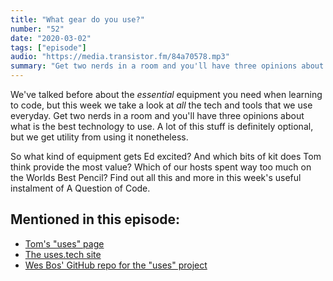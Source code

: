 ```yaml
---
title: "What gear do you use?"
number: "52"
date: "2020-03-02"
tags: ["episode"]
audio: "https://media.transistor.fm/84a70578.mp3"
summary: "Get two nerds in a room and you'll have three opinions about technology."
---
```


We've talked before about the *essential* equipment you need when learning to code, but this week we take a look at *all* the tech and tools that we use everyday. Get two nerds in a room and you'll have three opinions about what is the best technology to use. A lot of this stuff is definitely optional, but we get utility from using it nonetheless.

So what kind of equipment gets Ed excited? And which bits of kit does Tom think provide the most value? Which of our hosts spent way too much on the Worlds Best Pencil? Find out all this and more in this week's useful instalment of A Question of Code.

## Mentioned in this episode:

* [Tom's "uses" page](https://www.tomhazledine.com/uses/)
* [The uses.tech site](https://uses.tech/)
* [Wes Bos' GitHub repo for the "uses" project](https://github.com/wesbos/awesome-uses) 